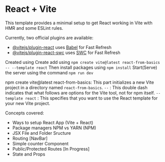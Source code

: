 # React + Vite

This template provides a minimal setup to get React working in Vite with HMR and some ESLint rules.

Currently, two official plugins are available:

- [@vitejs/plugin-react](https://github.com/vitejs/vite-plugin-react/blob/main/packages/plugin-react/README.md) uses [Babel](https://babeljs.io/) for Fast Refresh
- [@vitejs/plugin-react-swc](https://github.com/vitejs/vite-plugin-react-swc) uses [SWC](https://swc.rs/) for Fast Refresh


Created using 
Create add using `npm create vite@latest react-from-basics -- --template react`
Then install packages using `npm install`
Start(Serve) the server using the command `npm run dev`

npm create vite@latest react-from-basics: This part initializes a new Vite project in a directory named ``react-from-basics``.
`--` : This double dash indicates that what follows are options for the Vite tool, not for npm itself.
`--template react` : This specifies that you want to use the React template for your new Vite project.

Concepts covered:
- Ways to setup React App (Vite + React)
- Package managers NPM vs YARN (NPM)
- JSX File and Folder Sructure 
- Routing [NavBar]
- Simple counter Component
- Public/Protected Routes [In Progress]
- State and Props